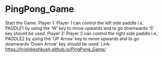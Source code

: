 # PingPong_Game
Start the Game. Player 1: Player 1 can control the left side paddle i.e, PADDLE1 by using the ‘W‘ key to move upwards and to go downwards ‘S‘ key should be used. Player 2: Player 2 can control the right side paddle i.e, PADDLE2 by using the ‘UP Arrow‘ key to move upwards and to go downwards ‘Down Arrow‘ key should be used.
Link- https://hrishikeshkush.github.io/PingPong_Game/
